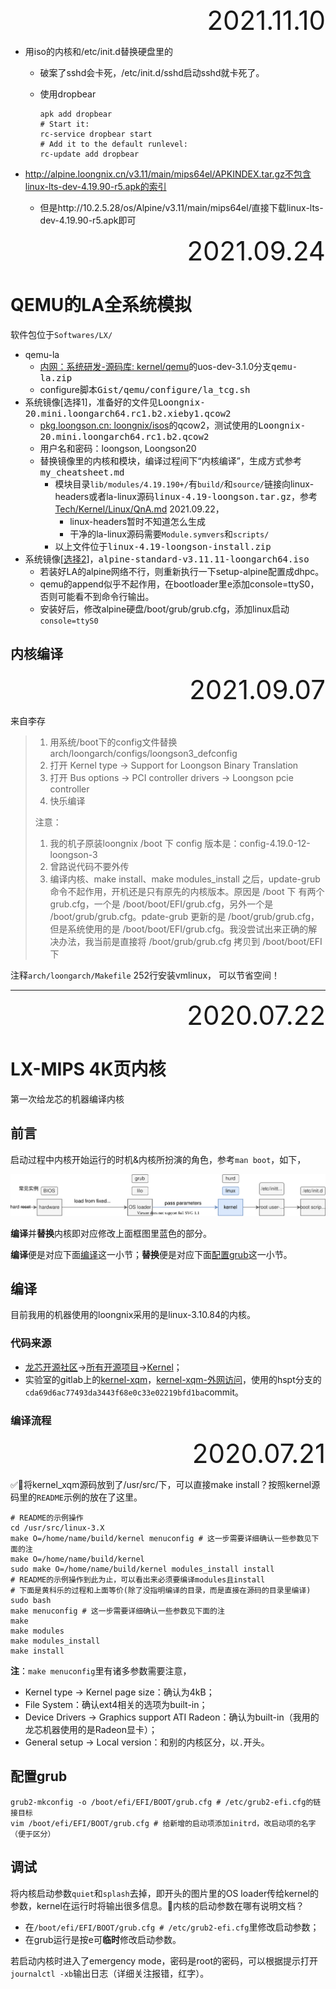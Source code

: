 <div style="text-align:right; font-size:3em;">2021.11.10</div>

* 用iso的内核和/etc/init.d替换硬盘里的

  * 破案了sshd会卡死，/etc/init.d/sshd启动sshd就卡死了。

  * 使用dropbear

    ```shell
    apk add dropbear
    # Start it:
    rc-service dropbear start
    # Add it to the default runlevel:
    rc-update add dropbear
    ```

* http://alpine.loongnix.cn/v3.11/main/mips64el/APKINDEX.tar.gz不包含linux-lts-dev-4.19.90-r5.apk的索引

  * 但是http://10.2.5.28/os/Alpine/v3.11/main/mips64el/直接下载linux-lts-dev-4.19.90-r5.apk即可

<div style="text-align:right; font-size:3em;">2021.09.24</div>

# QEMU的LA全系统模拟

软件包位于`Softwares/LX/`

* qemu-la
  * [内网：系统研发-源码库: kernel/qemu](http://rd.loongson.cn:8081/#/admin/projects/kernel/qemu)的uos-dev-3.1.0分支<kbd>qemu-la.zip</kbd>
  * configure脚本<kbd>Gist/qemu/configure/la_tcg.sh</kbd>
* 系统镜像[选择1]，准备好的文件见<kbd>Loongnix-20.mini.loongarch64.rc1.b2.xieby1.qcow2</kbd>
  * [pkg.loongson.cn: loongnix/isos](http://pkg.loongnix.cn:8080/loongnix/isos/)的qcow2，测试使用的<kbd>Loongnix-20.mini.loongarch64.rc1.b2.qcow2</kbd>
  * 用户名和密码：loongson, Loongson20
  * 替换镜像里的内核和模块，编译过程间下“内核编译”，生成方式参考<kbd>my_cheatsheet.md</kbd>
    * 模块目录`lib/modules/4.19.190+/`有`build/`和`source/`链接向linux-headers或者la-linux源码<kbd>linux-4.19-loongson.tar.gz</kbd>，参考[Tech/Kernel/Linux/QnA.md](./QnA.md) 2021.09.22，
      * linux-headers暂时不知道怎么生成
      * 干净的la-linux源码需要`Module.symvers`和`scripts/`
    * 以上文件位于<kbd>linux-4.19-loongson-install.zip</kbd>
* 系统镜像[[选择2](http://10.2.5.28/os/Alpine/v3.11/releases/loongarch64/alpine-standard-v3.11.11-loongarch64.iso)]，<kbd>alpine-standard-v3.11.11-loongarch64.iso</kbd>
  * 若装好LA的alpine网络不行，则重新执行一下setup-alpine配置成dhpc。
  * qemu的append似乎不起作用，在bootloader里<kbd>e</kbd>添加console=ttyS0，否则可能看不到命令行输出。
  * 安装好后，修改alpine硬盘/boot/grub/grub.cfg，添加linux启动`console=ttyS0`

## 内核编译

<div style="text-align:right; font-size:3em;">2021.09.07</div>

来自李存

> 1. 用系统/boot下的config文件替换 arch/loongarch/configs/loongson3_defconfig
> 2. 打开 Kernel type -> Support for Loongson Binary Translation
> 3. 打开 Bus options -> PCI controller drivers -> Loongson pcie controller
> 4. 快乐编译
>
> 注意：
>
> 1. 我的机子原装loongnix /boot 下 config 版本是：config-4.19.0-12-loongson-3
> 2. 曾路说代码不要外传
> 3. 编译内核、make install、make modules_install 之后，update-grub 命令不起作用，开机还是只有原先的内核版本。原因是 /boot 下 有两个 grub.cfg，一个是 /boot/boot/EFI/grub.cfg，另外一个是 /boot/grub/grub.cfg。pdate-grub 更新的是 /boot/grub/grub.cfg，但是系统使用的是 /boot/boot/EFI/grub.cfg。我没尝试出来正确的解决办法，我当前是直接将 /boot/grub/grub.cfg 拷贝到 /boot/boot/EFI 下

注释`arch/loongarch/Makefile` 252行安装vmlinux，
可以节省空间！

---



<div style="text-align:right; font-size:3em;">2020.07.22</div>

# LX-MIPS 4K页内核

第一次给龙芯的机器编译内核

## 前言

启动过程中内核开始运行的时机&内核所扮演的角色，参考`man boot`，如下，

![boot-formatted](../pictures/boot-formatted.svg)

**编译**并**替换**内核即对应修改上面框图里蓝色的部分。

**编译**便是对应下面[编译](#编译)这一小节；**替换**便是对应下面[配置grub](#配置grub)这一小节。

## 编译

目前我用的机器使用的loongnix采用的是linux-3.10.84的内核。

### 代码来源

* [龙芯开源社区](http://www.loongnix.org/index.php/首页)->[所有开源项目](http://www.loongnix.org/index.php/项目)->[Kernel](http://www.loongnix.org/index.php/内核)；
* 实验室的gitlab上的[kernel-xqm](http://172.17.103.58/binarytranslation/kernel_xqm.git)，[kernel-xqm-外网访问](http://foxsen.3322.org:33336/binarytranslation/kernel_xqm)，使用的hspt分支的`cda69d6ac77493da3443f68e0c33e02219bfd1ba`commit。

### 编译流程


<div style="text-align:right; font-size:3em;">2020.07.21</div>

✅🤔将kernel_xqm源码放到了/usr/src/下，可以直接make install？按照kernel源码里的`README`示例的放在了这里。

```shell
# README的示例操作
cd /usr/src/linux-3.X
make O=/home/name/build/kernel menuconfig # 这一步需要详细确认一些参数见下面的注
make O=/home/name/build/kernel
sudo make O=/home/name/build/kernel modules_install install
# README的示例操作到此为止，可以看出来必须要编译modules且install
# 下面是黄科乐的过程和上面等价(除了没指明编译的目录，而是直接在源码的目录里编译)
sudo bash
make menuconfig # 这一步需要详细确认一些参数见下面的注
make
make modules
make modules_install
make install
```

**注**：`make menuconfig`里有诸多参数需要注意，

* Kernel type -> Kernel page size：确认为4kB；
* File System：确认ext4相关的选项为built-in；
* Device Drivers -> Graphics support ATI Radeon：确认为built-in（我用的龙芯机器使用的是Radeon显卡）；
* General setup -> Local version：和别的内核区分，以`.`开头。

## 配置grub

```shell
grub2-mkconfig -o /boot/efi/EFI/BOOT/grub.cfg # /etc/grub2-efi.cfg的链接目标
vim /boot/efi/EFI/BOOT/grub.cfg # 给新增的启动项添加initrd，改启动项的名字（便于区分）
```

## 调试

将内核启动参数`quiet`和`splash`去掉，即开头的图片里的OS loader传给kernel的参数，kernel在运行时将输出很多信息。🤔内核的启动参数在哪有说明文档？

* 在`/boot/efi/EFI/BOOT/grub.cfg # /etc/grub2-efi.cfg`里修改启动参数；
* 在grub运行是按<kbd>e</kbd>可**临时**修改启动参数。

若启动内核时进入了emergency mode，密码是root的密码，可以根据提示打开`journalctl -xb`输出日志（详细关注报错，红字）。